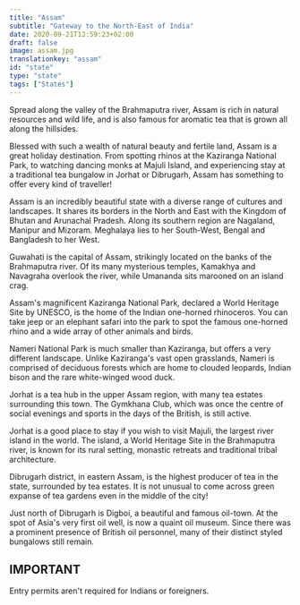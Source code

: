 ```yaml
---
title: "Assam"
subtitle: "Gateway to the North-East of India"
date: 2020-09-21T12:59:23+02:00
draft: false
image: assam.jpg
translationkey: "assam"
id: "state"
type: "state"
tags: ["States"] 
---
```




Spread along the valley of the Brahmaputra river, Assam is rich in natural resources and wild life, and is also famous for aromatic tea that is grown all along the hillsides.

Blessed with such a wealth of natural beauty and fertile land, Assam is a great holiday destination. From spotting rhinos at the Kaziranga National Park, to watching dancing monks at Majuli Island, and experiencing stay at a traditional tea bungalow in Jorhat or Dibrugarh, Assam has something to offer every kind of traveller!
 

Assam is an incredibly beautiful state with a diverse range of cultures and landscapes. It shares its borders in the North and East with the Kingdom of Bhutan and Arunachal Pradesh. Along its southern region are Nagaland, Manipur and Mizoram. Meghalaya lies to her South-West, Bengal and Bangladesh to her West.

Guwahati is the capital of Assam, strikingly located on the banks of the Brahmaputra river. Of its many mysterious temples, Kamakhya and Navagraha overlook the river, while Umananda sits marooned on an island crag.

Assam's magnificent Kaziranga National Park, declared a World Heritage Site by UNESCO, is the home of the Indian one-horned rhinoceros. You can take jeep or an elephant safari into the park to spot the famous one-horned rhino and a wide array of other animals and birds.

Nameri National Park is much smaller than Kaziranga, but offers a very different landscape. Unlike Kaziranga's vast open grasslands, Nameri is comprised of deciduous forests which are home to clouded leopards, Indian bison and the rare white-winged wood duck.

Jorhat is a tea hub in the upper Assam region, with many tea estates surrounding this town. The Gymkhana Club, which was once the centre of social evenings and sports in the days of the British, is still active.

Jorhat is a good place to stay if you wish to visit Majuli, the largest river island in the world. The island, a World Heritage Site in the Brahmaputra river, is known for its rural setting, monastic retreats and traditional tribal architecture.

Dibrugarh district, in eastern Assam, is the highest producer of tea in the state, surrounded by tea estates. It is not unusual to come across green expanse of tea gardens even in the middle of the city!

Just north of Dibrugarh is Digboi, a beautiful and famous oil-town. At the spot of Asia's very first oil well, is now a quaint oil museum. Since there was a prominent presence of British oil personnel, many of their distinct styled bungalows still remain.

## IMPORTANT

Entry permits aren't required for Indians or foreigners.
